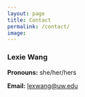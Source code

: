 ```yaml
---
layout: page
title: Contact
permalink: /contact/
image: 
---
```

### Lexie Wang

**Pronouns:** she/her/hers

**Email:** [lexwang@uw.edu](lexwang@uw.edu)

